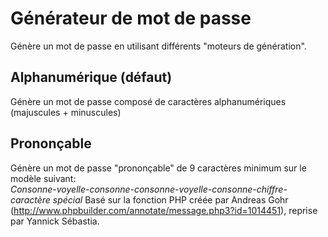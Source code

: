 # Générateur de mot de passe 

Génère un mot de passe en utilisant différents "moteurs de génération".

## Alphanumérique (défaut)
Génère un mot de passe composé de caractères alphanumériques (majuscules + minuscules)

## Prononçable
Génère un mot de passe "prononçable" de 9 caractères minimum sur le modèle suivant:  
*Consonne-voyelle-consonne-consonne-voyelle-consonne-chiffre-caractère spécial*
Basé sur la fonction PHP créée par Andreas Gohr (http://www.phpbuilder.com/annotate/message.php3?id=1014451), reprise par Yannick Sébastia.  

